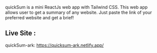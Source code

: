 
quickSum is a mini ReactJs web app with Tailwind CSS. This web app allows user to get a summary of any website. Just paste the link of your preferred website and get a brief! 

## Live Site : 
quickSum-ark: https://quicksum-ark.netlify.app/
